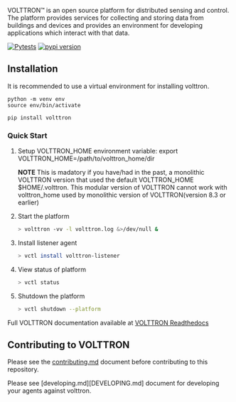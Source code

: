 VOLTTRON™ is an open source platform for distributed sensing and control. The platform provides services for collecting and storing data from buildings and devices and provides an environment for developing applications which interact with that data.

[![Pytests](https://github.com/eclipse-volttron/volttron-core/actions/workflows/run-tests.yml/badge.svg)](https://github.com/eclipse-volttron/volttron-core/actions/workflows/run-tests.yml)
[![pypi version](https://img.shields.io/pypi/v/volttron.svg)](https://pypi.org/project/volttron/)

## Installation

It is recommended to use a virtual environment for installing volttron.

```shell
python -m venv env
source env/bin/activate

pip install volttron
```

### Quick Start

 1. Setup VOLTTRON_HOME environment variable: export VOLTTRON_HOME=/path/to/volttron_home/dir 
 
    **NOTE** This is madatory if you have/had in the past, a monolithic    VOLTTRON version that used the default VOLTTRON_HOME $HOME/.volttron. This modular version of VOLTTRON cannot work with volttron_home used by monolithic version of VOLTTRON(version 8.3 or earlier)
 
 2. Start the platform
    ```bash
    > volttron -vv -l volttron.log &>/dev/null &
    ```

 3. Install listener agent
    ```bash
    > vctl install volttron-listener
    ```

 4. View status of platform
    ```bash
    > vctl status
    ```

 5. Shutdown the platform
    ```bash
    > vctl shutdown --platform
    ```

Full VOLTTRON documentation available at [VOLTTRON Readthedocs](https://volttron.readthedocs.io)

## Contributing to VOLTTRON

Please see the [contributing.md](CONTRIBUTING.md) document before contributing to this repository.

Please see [developing.md][DEVELOPING.md] document for developing your agents against volttron.

